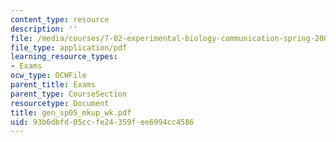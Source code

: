 ```yaml
---
content_type: resource
description: ''
file: /media/courses/7-02-experimental-biology-communication-spring-2005/93b6dbfd05ccfe24359fee6994cc4586_gen_sp05_mkup_wk.pdf
file_type: application/pdf
learning_resource_types:
- Exams
ocw_type: OCWFile
parent_title: Exams
parent_type: CourseSection
resourcetype: Document
title: gen_sp05_mkup_wk.pdf
uid: 93b6dbfd-05cc-fe24-359f-ee6994cc4586
---
```

